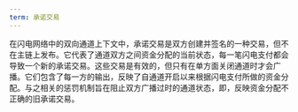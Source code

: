 ```yaml
---
term: 承诺交易
---
```


在闪电网络中的双向通道上下文中，承诺交易是双方创建并签名的一种交易，但不在主链上发布。它代表了通道双方之间资金分配的当前状态，每一笔闪电支付都会导致一个新的承诺交易。这些交易是有效的，但只有在单方面关闭通道时才会广播。它们包含了每一方的输出，反映了自通道开启以来根据闪电支付所做的资金分配。与之相关的惩罚机制旨在阻止双方广播过时的通道状态，即，反映资金分配不正确的旧承诺交易。